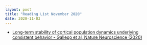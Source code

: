 ```yaml
---
layout: post
title: "Reading List November 2020"
date: 2020-11-03
---
```

* [Long-term stability of cortical population dynamics underlying consistent behavior - Gallego et al, Nature Neuroscience (2020)](https://www.nature.com/articles/s41593-019-0555-4)


